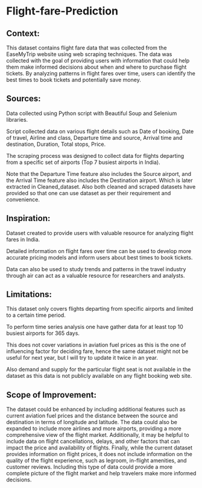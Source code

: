 # Flight-fare-Prediction

## Context:
This dataset contains flight fare data that was collected from the EaseMyTrip website using web scraping techniques. The data was collected with the goal of providing users with information that could help them make informed decisions about when and where to purchase flight tickets. By analyzing patterns in flight fares over time, users can identify the best times to book tickets and potentially save money.

## Sources:
Data collected using Python script with Beautiful Soup and Selenium libraries.

Script collected data on various flight details such as Date of booking, Date of travel, Airline and class, Departure time and source, Arrival time and destination, Duration, Total stops, Price.

The scraping process was designed to collect data for flights departing from a specific set of airports (Top 7 busiest airports in India).

Note that the Departure Time feature also includes the Source airport, and the Arrival Time feature also includes the Destination airport. Which is later extracted in Cleaned_dataset. Also both cleaned and scraped datasets have provided so that one can use dataset as per their requirement and convenience.

## Inspiration:
Dataset created to provide users with valuable resource for analyzing flight fares in India.

Detailed information on flight fares over time can be used to develop more accurate pricing models and inform users about best times to book tickets.

Data can also be used to study trends and patterns in the travel industry through air can act as a valuable resource for researchers and analysts.

## Limitations:
This dataset only covers flights departing from specific airports and limited to a certain time period.

To perform time series analysis one have gather data for at least top 10 busiest airports for 365 days.

This does not cover variations in aviation fuel prices as this is the one of influencing factor for deciding fare, hence the same dataset might not be useful for next year, but I will try to update it twice in an year.

Also demand and supply for the particular flight seat is not available in the dataset as this data is not publicly available on any flight booking web site.

## Scope of Improvement:
The dataset could be enhanced by including additional features such as current aviation fuel prices and the distance between the source and destination in terms of longitude and latitude.
The data could also be expanded to include more airlines and more airports, providing a more comprehensive view of the flight market.
Additionally, it may be helpful to include data on flight cancellations, delays, and other factors that can impact the price and availability of flights.
Finally, while the current dataset provides information on flight prices, it does not include information on the quality of the flight experience, such as legroom, in-flight amenities, and customer reviews. Including this type of data could provide a more complete picture of the flight market and help travelers make more informed decisions.
